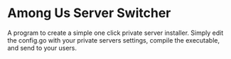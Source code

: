 # Among Us Server Switcher

A program to create a simple one click private server installer.  Simply edit the config.go with your private servers settings, compile the executable, and send to your users.